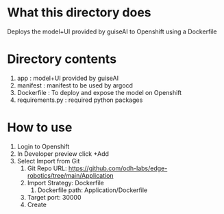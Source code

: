 # What this directory does 
Deploys the model+UI provided by guiseAI to Openshift using a Dockerfile

# Directory contents
1. app : model+UI provided by guiseAI
2. manifest : manifest to be used by argocd 
3. Dockerfile : To deploy and expose the model on Openshift  
4. requirements.py : required python packages

# How to use
1. Login to Openshift
2. In Developer preview click +Add
3. Select Import from Git 
   1. Git Repo URL: https://github.com/odh-labs/edge-robotics/tree/main/Application
   2. Import Strategy: Dockerfile
      1. Dockerfile path: Application/Dockerfile
   3. Target port: 30000
   4. Create



